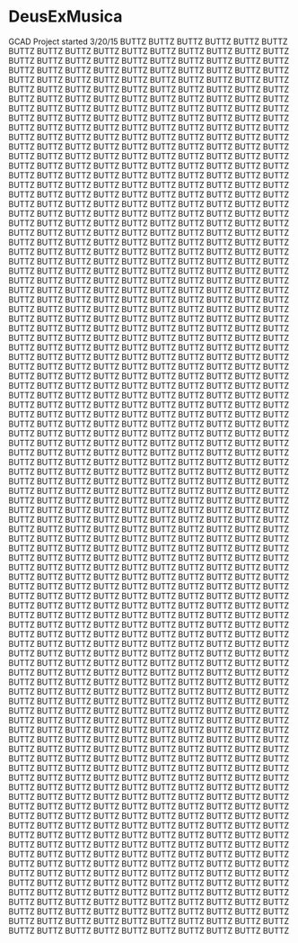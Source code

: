 # DeusExMusica
GCAD Project started 3/20/15
BUTTZ BUTTZ BUTTZ BUTTZ BUTTZ BUTTZ BUTTZ BUTTZ BUTTZ BUTTZ BUTTZ BUTTZ BUTTZ BUTTZ BUTTZ BUTTZ BUTTZ BUTTZ BUTTZ BUTTZ BUTTZ BUTTZ BUTTZ BUTTZ BUTTZ BUTTZ BUTTZ BUTTZ BUTTZ BUTTZ BUTTZ BUTTZ BUTTZ BUTTZ BUTTZ BUTTZ BUTTZ BUTTZ BUTTZ BUTTZ BUTTZ BUTTZ BUTTZ BUTTZ BUTTZ BUTTZ BUTTZ BUTTZ BUTTZ BUTTZ BUTTZ BUTTZ BUTTZ BUTTZ BUTTZ BUTTZ BUTTZ BUTTZ BUTTZ BUTTZ BUTTZ BUTTZ BUTTZ BUTTZ BUTTZ BUTTZ BUTTZ BUTTZ BUTTZ BUTTZ BUTTZ BUTTZ BUTTZ BUTTZ BUTTZ BUTTZ BUTTZ BUTTZ BUTTZ BUTTZ BUTTZ BUTTZ BUTTZ BUTTZ BUTTZ BUTTZ BUTTZ BUTTZ BUTTZ BUTTZ BUTTZ BUTTZ BUTTZ BUTTZ BUTTZ BUTTZ BUTTZ BUTTZ BUTTZ BUTTZ BUTTZ BUTTZ BUTTZ BUTTZ BUTTZ BUTTZ BUTTZ BUTTZ BUTTZ BUTTZ BUTTZ BUTTZ BUTTZ BUTTZ BUTTZ BUTTZ BUTTZ BUTTZ BUTTZ BUTTZ BUTTZ BUTTZ BUTTZ BUTTZ BUTTZ BUTTZ BUTTZ BUTTZ BUTTZ BUTTZ BUTTZ BUTTZ BUTTZ BUTTZ BUTTZ BUTTZ BUTTZ BUTTZ BUTTZ BUTTZ BUTTZ BUTTZ BUTTZ BUTTZ BUTTZ BUTTZ BUTTZ BUTTZ BUTTZ BUTTZ BUTTZ BUTTZ BUTTZ BUTTZ BUTTZ BUTTZ BUTTZ BUTTZ BUTTZ BUTTZ BUTTZ BUTTZ BUTTZ BUTTZ BUTTZ BUTTZ BUTTZ BUTTZ BUTTZ BUTTZ BUTTZ BUTTZ BUTTZ BUTTZ BUTTZ BUTTZ BUTTZ BUTTZ BUTTZ BUTTZ BUTTZ BUTTZ BUTTZ BUTTZ BUTTZ BUTTZ BUTTZ BUTTZ BUTTZ BUTTZ BUTTZ BUTTZ BUTTZ BUTTZ BUTTZ BUTTZ BUTTZ BUTTZ BUTTZ BUTTZ BUTTZ BUTTZ BUTTZ BUTTZ BUTTZ BUTTZ BUTTZ BUTTZ BUTTZ BUTTZ BUTTZ BUTTZ BUTTZ BUTTZ BUTTZ BUTTZ BUTTZ BUTTZ BUTTZ BUTTZ BUTTZ BUTTZ BUTTZ BUTTZ BUTTZ BUTTZ BUTTZ BUTTZ BUTTZ BUTTZ BUTTZ BUTTZ BUTTZ BUTTZ BUTTZ BUTTZ BUTTZ BUTTZ BUTTZ BUTTZ BUTTZ BUTTZ BUTTZ BUTTZ BUTTZ BUTTZ BUTTZ BUTTZ BUTTZ BUTTZ BUTTZ BUTTZ BUTTZ BUTTZ BUTTZ BUTTZ BUTTZ BUTTZ BUTTZ BUTTZ BUTTZ BUTTZ BUTTZ BUTTZ BUTTZ BUTTZ BUTTZ BUTTZ BUTTZ BUTTZ BUTTZ BUTTZ BUTTZ BUTTZ BUTTZ BUTTZ BUTTZ BUTTZ BUTTZ BUTTZ BUTTZ BUTTZ BUTTZ BUTTZ BUTTZ BUTTZ BUTTZ BUTTZ BUTTZ BUTTZ BUTTZ BUTTZ BUTTZ BUTTZ BUTTZ BUTTZ BUTTZ BUTTZ BUTTZ BUTTZ BUTTZ BUTTZ BUTTZ BUTTZ BUTTZ BUTTZ BUTTZ BUTTZ BUTTZ BUTTZ BUTTZ BUTTZ BUTTZ BUTTZ BUTTZ BUTTZ BUTTZ BUTTZ BUTTZ BUTTZ BUTTZ BUTTZ BUTTZ BUTTZ BUTTZ BUTTZ BUTTZ BUTTZ BUTTZ BUTTZ BUTTZ BUTTZ BUTTZ BUTTZ BUTTZ BUTTZ BUTTZ BUTTZ BUTTZ BUTTZ BUTTZ BUTTZ BUTTZ BUTTZ BUTTZ BUTTZ BUTTZ BUTTZ BUTTZ BUTTZ BUTTZ BUTTZ BUTTZ BUTTZ BUTTZ BUTTZ BUTTZ BUTTZ BUTTZ BUTTZ BUTTZ BUTTZ BUTTZ BUTTZ BUTTZ BUTTZ BUTTZ BUTTZ BUTTZ BUTTZ BUTTZ BUTTZ BUTTZ BUTTZ BUTTZ BUTTZ BUTTZ BUTTZ BUTTZ BUTTZ BUTTZ BUTTZ BUTTZ BUTTZ BUTTZ BUTTZ BUTTZ BUTTZ BUTTZ BUTTZ BUTTZ BUTTZ BUTTZ BUTTZ BUTTZ BUTTZ BUTTZ BUTTZ BUTTZ BUTTZ BUTTZ BUTTZ BUTTZ BUTTZ BUTTZ BUTTZ BUTTZ BUTTZ BUTTZ BUTTZ BUTTZ BUTTZ BUTTZ BUTTZ BUTTZ BUTTZ BUTTZ BUTTZ BUTTZ BUTTZ BUTTZ BUTTZ BUTTZ BUTTZ BUTTZ BUTTZ BUTTZ BUTTZ BUTTZ BUTTZ BUTTZ BUTTZ BUTTZ BUTTZ BUTTZ BUTTZ BUTTZ BUTTZ BUTTZ BUTTZ BUTTZ BUTTZ BUTTZ BUTTZ BUTTZ BUTTZ BUTTZ BUTTZ BUTTZ BUTTZ BUTTZ BUTTZ BUTTZ BUTTZ BUTTZ BUTTZ BUTTZ BUTTZ BUTTZ BUTTZ BUTTZ BUTTZ BUTTZ BUTTZ BUTTZ BUTTZ BUTTZ BUTTZ BUTTZ BUTTZ BUTTZ BUTTZ BUTTZ BUTTZ BUTTZ BUTTZ BUTTZ BUTTZ BUTTZ BUTTZ BUTTZ BUTTZ BUTTZ BUTTZ BUTTZ BUTTZ BUTTZ BUTTZ BUTTZ BUTTZ BUTTZ BUTTZ BUTTZ BUTTZ BUTTZ BUTTZ BUTTZ BUTTZ BUTTZ BUTTZ BUTTZ BUTTZ BUTTZ BUTTZ BUTTZ BUTTZ BUTTZ BUTTZ BUTTZ BUTTZ BUTTZ BUTTZ BUTTZ BUTTZ BUTTZ BUTTZ BUTTZ BUTTZ BUTTZ BUTTZ BUTTZ BUTTZ BUTTZ BUTTZ BUTTZ BUTTZ BUTTZ BUTTZ BUTTZ BUTTZ BUTTZ BUTTZ BUTTZ BUTTZ BUTTZ BUTTZ BUTTZ BUTTZ BUTTZ BUTTZ BUTTZ BUTTZ BUTTZ BUTTZ BUTTZ BUTTZ BUTTZ BUTTZ BUTTZ BUTTZ BUTTZ BUTTZ BUTTZ BUTTZ BUTTZ BUTTZ BUTTZ BUTTZ BUTTZ BUTTZ BUTTZ BUTTZ BUTTZ BUTTZ BUTTZ BUTTZ BUTTZ BUTTZ BUTTZ BUTTZ BUTTZ BUTTZ BUTTZ BUTTZ BUTTZ BUTTZ BUTTZ BUTTZ BUTTZ BUTTZ BUTTZ BUTTZ BUTTZ BUTTZ BUTTZ BUTTZ BUTTZ BUTTZ BUTTZ BUTTZ BUTTZ BUTTZ BUTTZ BUTTZ BUTTZ BUTTZ BUTTZ BUTTZ BUTTZ BUTTZ BUTTZ BUTTZ BUTTZ BUTTZ BUTTZ BUTTZ BUTTZ BUTTZ BUTTZ BUTTZ BUTTZ BUTTZ BUTTZ BUTTZ BUTTZ BUTTZ BUTTZ BUTTZ BUTTZ BUTTZ BUTTZ BUTTZ BUTTZ BUTTZ BUTTZ BUTTZ BUTTZ BUTTZ BUTTZ BUTTZ BUTTZ BUTTZ BUTTZ BUTTZ BUTTZ BUTTZ BUTTZ BUTTZ BUTTZ BUTTZ BUTTZ BUTTZ BUTTZ BUTTZ BUTTZ BUTTZ BUTTZ BUTTZ BUTTZ BUTTZ BUTTZ BUTTZ BUTTZ BUTTZ BUTTZ BUTTZ BUTTZ BUTTZ BUTTZ BUTTZ BUTTZ BUTTZ BUTTZ BUTTZ BUTTZ BUTTZ BUTTZ BUTTZ BUTTZ BUTTZ BUTTZ BUTTZ BUTTZ BUTTZ BUTTZ BUTTZ BUTTZ BUTTZ BUTTZ BUTTZ BUTTZ BUTTZ BUTTZ BUTTZ BUTTZ BUTTZ BUTTZ BUTTZ BUTTZ BUTTZ BUTTZ BUTTZ BUTTZ BUTTZ BUTTZ BUTTZ BUTTZ BUTTZ BUTTZ BUTTZ BUTTZ BUTTZ BUTTZ BUTTZ BUTTZ BUTTZ BUTTZ BUTTZ BUTTZ BUTTZ BUTTZ BUTTZ BUTTZ BUTTZ BUTTZ BUTTZ BUTTZ BUTTZ BUTTZ BUTTZ BUTTZ BUTTZ BUTTZ BUTTZ BUTTZ BUTTZ BUTTZ BUTTZ BUTTZ BUTTZ BUTTZ BUTTZ BUTTZ BUTTZ BUTTZ BUTTZ BUTTZ BUTTZ BUTTZ BUTTZ BUTTZ BUTTZ BUTTZ BUTTZ BUTTZ BUTTZ BUTTZ BUTTZ BUTTZ BUTTZ BUTTZ BUTTZ BUTTZ BUTTZ BUTTZ BUTTZ BUTTZ BUTTZ BUTTZ BUTTZ BUTTZ BUTTZ BUTTZ BUTTZ BUTTZ BUTTZ BUTTZ BUTTZ BUTTZ BUTTZ BUTTZ BUTTZ BUTTZ BUTTZ BUTTZ BUTTZ BUTTZ BUTTZ BUTTZ BUTTZ BUTTZ BUTTZ BUTTZ BUTTZ BUTTZ BUTTZ BUTTZ BUTTZ BUTTZ BUTTZ BUTTZ BUTTZ BUTTZ BUTTZ BUTTZ BUTTZ BUTTZ BUTTZ BUTTZ BUTTZ BUTTZ BUTTZ BUTTZ BUTTZ BUTTZ BUTTZ BUTTZ BUTTZ BUTTZ BUTTZ BUTTZ BUTTZ BUTTZ BUTTZ BUTTZ BUTTZ BUTTZ BUTTZ BUTTZ BUTTZ BUTTZ BUTTZ BUTTZ BUTTZ BUTTZ BUTTZ BUTTZ BUTTZ BUTTZ BUTTZ BUTTZ BUTTZ BUTTZ BUTTZ BUTTZ BUTTZ BUTTZ BUTTZ BUTTZ BUTTZ BUTTZ BUTTZ BUTTZ BUTTZ BUTTZ BUTTZ BUTTZ BUTTZ BUTTZ BUTTZ BUTTZ BUTTZ BUTTZ BUTTZ BUTTZ BUTTZ BUTTZ BUTTZ BUTTZ BUTTZ BUTTZ BUTTZ BUTTZ BUTTZ BUTTZ BUTTZ BUTTZ BUTTZ BUTTZ BUTTZ BUTTZ BUTTZ BUTTZ BUTTZ BUTTZ BUTTZ BUTTZ BUTTZ BUTTZ BUTTZ BUTTZ BUTTZ BUTTZ BUTTZ BUTTZ BUTTZ BUTTZ BUTTZ BUTTZ BUTTZ BUTTZ BUTTZ BUTTZ BUTTZ BUTTZ BUTTZ BUTTZ BUTTZ BUTTZ BUTTZ BUTTZ BUTTZ BUTTZ BUTTZ BUTTZ BUTTZ BUTTZ BUTTZ BUTTZ BUTTZ BUTTZ BUTTZ BUTTZ BUTTZ BUTTZ BUTTZ BUTTZ BUTTZ BUTTZ BUTTZ BUTTZ BUTTZ BUTTZ BUTTZ BUTTZ BUTTZ BUTTZ BUTTZ BUTTZ BUTTZ BUTTZ BUTTZ BUTTZ BUTTZ BUTTZ BUTTZ 
